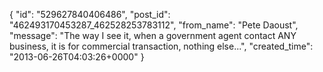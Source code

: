  {
   "id": "529627840406486",
   "post_id": "462493170453287_462528253783112",
   "from_name": "Pete Daoust",
   "message": "The way I see it, when a government agent contact ANY business, it is for commercial transaction, nothing else...",
   "created_time": "2013-06-26T04:03:26+0000"
 }
